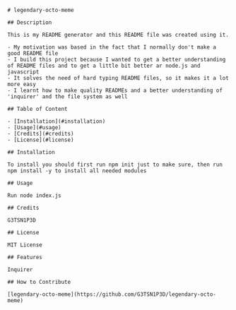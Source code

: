 
    # legendary-octo-meme

    ## Description
    
    This is my README generator and this README file was created using it.

    - My motivation was based in the fact that I normally don't make a good README file
    - I build this project because I wanted to get a better understanding of README files and to get a little bit better ar node.js and javascript
    - It solves the need of hard typing README files, so it makes it a lot more easy 
    - I learnt how to make quality READMEs and a better understanding of 'inquirer' and the file system as well
        
    ## Table of Content 

    - [Installation](#installation)
    - [Usage](#usage)
    - [Credits](#credits)
    - [License](#license)
    
    ## Installation
    
    To install you should first run npm init just to make sure, then run npm install -y to install all needed modules
    
    ## Usage
    
    Run node index.js
    
    ## Credits
    
    G3TSN1P3D
    
    ## License
    
    MIT License
        
    ## Features
    
    Inquirer
    
    ## How to Contribute
    
    [legendary-octo-meme](https://github.com/G3TSN1P3D/legendary-octo-meme) 
    
    